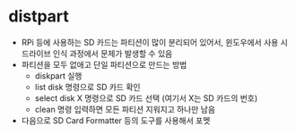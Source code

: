 # distpart

- RPi 등에 사용하는 SD 카드는 파티션이 많이 분리되어 있어서, 윈도우에서 사용 시 드라이브 인식 과정에서 문제가 발생할 수 있음
- 파티션을 모두 없애고 단일 파티션으로 만드는 방법
  - diskpart 실행
  - list disk 명령으로 SD 카드 확인
  - select disk X 명령으로 SD 카드 선택 (여기서 X는 SD 카드의 번호)
  - clean 명령 입력하면 모든 파티션 지워지고 하나만 남음
- 다음으로 SD Card Formatter 등의 도구를 사용해서 포멧
  